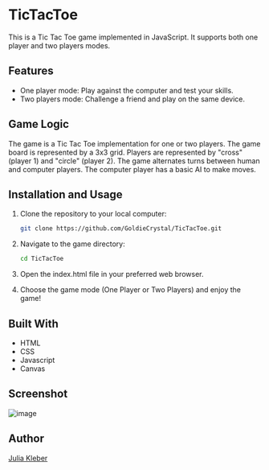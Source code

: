 # TicTacToe

This is a Tic Tac Toe game implemented in JavaScript. It supports both one player and two players modes.

## Features

* One player mode: Play against the computer and test your skills.
* Two players mode: Challenge a friend and play on the same device.

## Game Logic

The game is a Tic Tac Toe implementation for one or two players.
The game board is represented by a 3x3 grid.
Players are represented by "cross" (player 1) and "circle" (player 2).
The game alternates turns between human and computer players.
The computer player has a basic AI to make moves.

## Installation and Usage

1. Clone the repository to your local computer:

   ```bash
   git clone https://github.com/GoldieCrystal/TicTacToe.git

2. Navigate to the game directory:
   
   ```bash
   cd TicTacToe

3. Open the index.html file in your preferred web browser.

4. Choose the game mode (One Player or Two Players) and enjoy the game!

## Built With

- HTML
- CSS
- Javascript
- Canvas

## Screenshot

![image](https://github.com/GoldieCrystal/TicTacToe/assets/142741980/925d3a92-0268-41c1-ac29-efec7117bf03)

## Author

[Julia Kleber](https://github.com/JuliaKleber)
